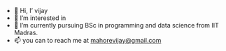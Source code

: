 - 👋 Hi, I’ vijay
- 👀 I’m interested in 
- 🌱 I’m currently pursuing BSc in programming and data science from IIT Madras.
- 📫 you can to reach me at mahorevijay@gmail.com

<!---
mahorevijay/mahorevijay is a ✨ special ✨ repository because its `README.md` (this file) appears on your GitHub profile.
You can click the Preview link to take a look at your changes.
--->
